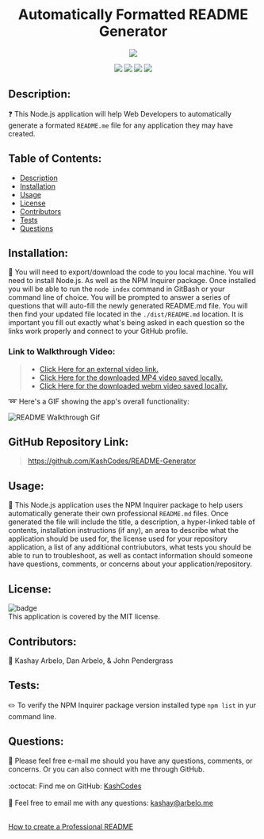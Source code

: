 
  <h1 align="center">Automatically Formatted README Generator </h1>
  
  <p align="center">
    <img src="https://img.shields.io/badge/license-MIT-success" />
  </p> 
  <p align="center">
    <img src="https://img.shields.io/github/repo-size/KashCodes/README-Generator?style=plastic" />
    <img src="https://img.shields.io/github/languages/count/KashCodes/README-Generator?style=plastic" />
    <img src="https://img.shields.io/github/languages/top/KashCodes/README-Generator?style=plastic" />
    <img src="https://img.shields.io/github/last-commit/KashCodes/README-Generator?style=plastic" />
  </p>
  
  ## Description:
  ❓ This Node.js application will help Web Developers to automatically generate a formated `README.me` file for any application they may have created.

  
  ## Table of Contents:
  - [Description](#description)
  - [Installation](#installation)
  - [Usage](#usage)
  - [License](#license)
  - [Contributors](#contributors)
  - [Tests](#tests)
  - [Questions](#questions)

  ## Installation:
  🚨 You will need to export/download the code to you local machine. You will need to install Node.js. As well as the NPM Inquirer package.   Once installed you will be able to run the `node index` command in GitBash or your command line of choice. You will be prompted to answer a series of questions that will auto-fill the newly generated README.md file. You will then find your updated file located in the `./dist/README.md` location. It is important you fill out exactly what's being asked in each question so the links work properly and connect to your GitHub profile.

  ### Link to Walkthrough Video:
  > - [Click Here for an external video link.](https://drive.google.com/file/d/1jl7R5CbRVy2_0u0WVisuvdRNIaMPE9J5/view)
  > - [Click Here for the downloaded MP4 video saved locally.](./src/demo-MP4.mp4)
  > - [Click Here for the downloaded webm video saved locally.](./src/demo-webm.webm)

:loop: Here's a GIF showing the app's overall functionality:

![README Walkthrough Gif](./src/demo-gif.gif)

## GitHub Repository Link: 
> https://github.com/KashCodes/README-Generator

  ## Usage:
  🚀 This Node.js application uses the NPM Inquirer package to help users automatically generate their own professional `README.md` files. Once generated the file will include the title, a description, a hyper-linked table of contents, installation instructions (if any), an area to describe what the application should be used for, the license used for your repository application, a list of any additional contriubutors, what tests you should be able to run to troubleshoot, as well as contact information should someone have questions, comments, or concerns about your application/repository.

  ## License:
  ![badge](https://img.shields.io/badge/license-MIT-success)
  <br />
  This application is covered by the MIT license.

  ## Contributors:
  👥 Kashay Arbelo, Dan Arbelo, & John Pendergrass

  ## Tests:
  ✏️ To verify the NPM Inquirer package version installed type `npm list` in yur command line.

  ## Questions:
  🔧 Please feel free e-mail me should you have any questions, comments, or concerns.  Or you can also connect with me through GitHub.<br />
    <br />
    :octocat: Find me on GitHub: [KashCodes](https://github.com/KashCodes)<br />
    <br />
    📜 Feel free to email me with any questions: kashay@arbelo.me<br /><br />



[How to create a Professional README](./readme-guide.md)
